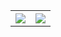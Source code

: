 <table style="width:100%">
  <tr>
    <th><img src="https://github-readme-stats.vercel.app/api?username=xalanq&show_icons=true&hide_border=true" /></th>
    <th><img src="https://github-readme-stats.vercel.app/api/top-langs/?username=xalanq&layout=compact&langs_count=6" /></th>
  </tr>
</table>

<!--
**CourserLi/CourserLi** is a ✨ _special_ ✨ repository because its `README.md` (this file) appears on your GitHub profile.

Here are some ideas to get you started:

- 🔭 I’m currently working on ...
- 🌱 I’m currently learning ...
- 👯 I’m looking to collaborate on ...
- 🤔 I’m looking for help with ...
- 💬 Ask me about ...
- 📫 How to reach me: ...
- 😄 Pronouns: ...
- ⚡ Fun fact: ...
-->

